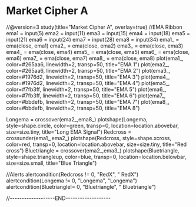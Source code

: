 # Market Cipher A

//@version=3
study(title="Market Cipher A", overlay=true)
//EMA Ribbon
ema1 = input(5)
ema2 = input(11)
ema3 = input(15)
ema4 = input(18)
ema5 = input(21)
ema6 = input(24)
ema7 = input(28)
ema8 = input(34)
ema1_ = ema(close, ema1)
ema2_ = ema(close, ema2)
ema3_ = ema(close, ema3)
ema4_ = ema(close, ema4)
ema5_ = ema(close, ema5)
ema6_ = ema(close, ema6)
ema7_ = ema(close, ema7)
ema8_ = ema(close, ema8)
plot(ema1_, color=#265aa6, linewidth=2, transp=50, title="EMA 1")
plot(ema2_, color=#265aa6, linewidth=2, transp=50, title="EMA 2")
plot(ema3_, color=#1976d2, linewidth=2, transp=50, title="EMA 3")
plot(ema4_, color=#1976d2, linewidth=2, transp=50, title="EMA 4")
plot(ema5_, color=#7fb3ff, linewidth=2, transp=50, title="EMA 5")
plot(ema6_, color=#7fb3ff, linewidth=2, transp=50, title="EMA 6")
plot(ema7_, color=#bbdefb, linewidth=2, transp=50, title="EMA 7")
plot(ema8_, color=#bbdefb, linewidth=2, transp=50, title="EMA 8")

Longema = crossover(ema2_,ema8_)
plotshape(Longema, style=shape.circle, color=green, transp=0, location=location.abovebar, size=size.tiny, title="Long EMA Signal")
Redcross = crossunder(ema1_,ema2_)
plotshape(Redcross, style=shape.xcross, color=red, transp=0, location=location.abovebar, size=size.tiny, title="Red cross")
Bluetriangle = crossover(ema2_,ema3_)
plotshape(Bluetriangle, style=shape.triangleup, color=blue, transp=0, location=location.belowbar, size=size.small, title="Blue Triangle")

//Alerts
alertcondition(Redcross != 0, "RedX", " RedX")
alertcondition(Longema != 0, "Longema", "Longema")
alertcondition(Bluetriangle!= 0, "Bluetriangle", " Bluetriangle")

//-------------------END-------------------

